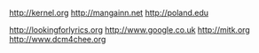http://kernel.org http://mangainn.net http://poland.edu 

http://lookingforlyrics.org http://www.google.co.uk http://mitk.org
 
http://www.dcm4chee.org
 
